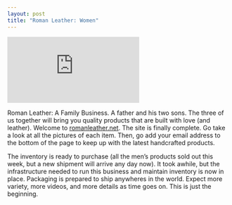 ```yaml
---
layout: post
title: "Roman Leather: Women"
---
```


<iframe src="https://www.youtube.com/embed/2CKtq5Ntn5A" frameborder="0" allow="accelerometer; autoplay; clipboard-write; encrypted-media; gyroscope; picture-in-picture" allowfullscreen></iframe>

Roman Leather: A Family Business. A father and his two sons. The three of us together will bring you quality products that are built with love (and leather). Welcome to [romanleather.net][1]. The site is finally complete. Go take a look at all the pictures of each item. Then, go add your email address to the bottom of the page to keep up with the latest handcrafted products.

The inventory is ready to purchase (all the men’s products sold out this week, but a new shipment will arrive any day now). It took awhile, but the infrastructure needed to run this business and maintain inventory is now in place. Packaging is prepared to ship anywheres in the world. Expect more variety, more videos, and more details as time goes on. This is just the beginning.

[1]:	http://romanleather.net